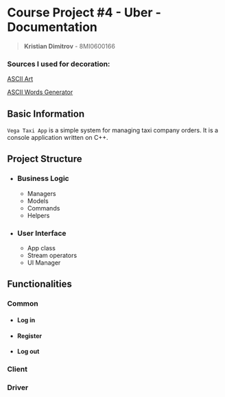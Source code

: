 # Course Project #4 - Uber - Documentation
> **Kristian Dimitrov** - 8MI0600166

### Sources I used for decoration:
[ASCII Art](https://www.asciiart.eu/)

[ASCII Words Generator](https://patorjk.com/software/taag/#p=display&f=Graffiti&t=Type%20Something%20)

## Basic Information
`Vega Taxi App` is a simple system for managing taxi company orders. It is a console application written on C++.

## Project Structure
- ### Business Logic
  - Managers
  - Models
  - Commands
  - Helpers
- ### User Interface
  - App class
  - Stream operators
  - UI Manager

## Functionalities
### Common
- #### Log in
- #### Register
- #### Log out
### Client
### Driver
